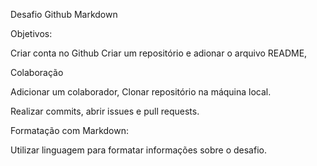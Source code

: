 Desafio Github Markdown

Objetivos:

Criar conta no Github
Criar um repositório e adionar o arquivo README,

Colaboração 

Adicionar um colaborador,
Clonar repositório na máquina local.

Realizar commits, abrir issues e pull requests.

Formatação com Markdown: 

Utilizar linguagem para formatar informações sobre o desafio.